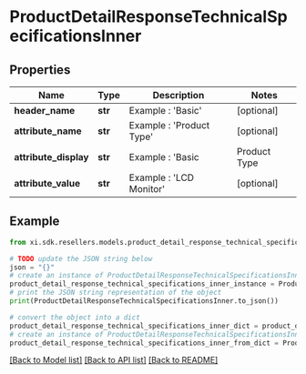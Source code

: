 # ProductDetailResponseTechnicalSpecificationsInner


## Properties

Name | Type | Description | Notes
------------ | ------------- | ------------- | -------------
**header_name** | **str** | Example : &#39;Basic&#39; | [optional] 
**attribute_name** | **str** | Example : &#39;Product Type&#39; | [optional] 
**attribute_display** | **str** | Example : &#39;Basic|Product Type|LCD Monitor&#39; | [optional] 
**attribute_value** | **str** | Example : &#39;LCD Monitor&#39; | [optional] 

## Example

```python
from xi.sdk.resellers.models.product_detail_response_technical_specifications_inner import ProductDetailResponseTechnicalSpecificationsInner

# TODO update the JSON string below
json = "{}"
# create an instance of ProductDetailResponseTechnicalSpecificationsInner from a JSON string
product_detail_response_technical_specifications_inner_instance = ProductDetailResponseTechnicalSpecificationsInner.from_json(json)
# print the JSON string representation of the object
print(ProductDetailResponseTechnicalSpecificationsInner.to_json())

# convert the object into a dict
product_detail_response_technical_specifications_inner_dict = product_detail_response_technical_specifications_inner_instance.to_dict()
# create an instance of ProductDetailResponseTechnicalSpecificationsInner from a dict
product_detail_response_technical_specifications_inner_from_dict = ProductDetailResponseTechnicalSpecificationsInner.from_dict(product_detail_response_technical_specifications_inner_dict)
```
[[Back to Model list]](../README.md#documentation-for-models) [[Back to API list]](../README.md#documentation-for-api-endpoints) [[Back to README]](../README.md)



